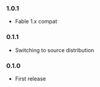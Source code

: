 ### 1.0.1

* Fable 1.x compat

### 0.1.1

* Switching to source distribution

### 0.1.0

* First release
